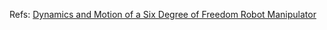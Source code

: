 Refs: [Dynamics and Motion of a Six Degree of Freedom Robot Manipulator](https://drive.google.com/file/d/1JC7FDInGSkEgZwHdW6Kn-7C8Y4w0dJTC/view?usp=sharing)  
